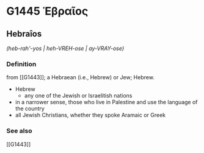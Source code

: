 # G1445 Ἑβραῖος

## Hebraîos

_(heb-rah'-yos | heh-VREH-ose | ay-VRAY-ose)_

### Definition

from [[G1443]]; a Hebraean (i.e., Hebrew) or Jew; Hebrew.

- Hebrew
  - any one of the Jewish or Israelitish nations
- in a narrower sense, those who live in Palestine and use the language of the country
- all Jewish Christians, whether they spoke Aramaic or Greek

### See also

[[G1443]]

